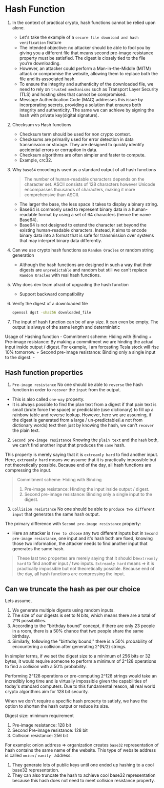 # Hash Function

1. In the context of practical crypto, hash functions cannot be relied upon alone.
    - Let's take the example of a `secure file download and hash verification` feature
    - The intended objective: no attacker should be able to fool you by giving you a different file that means second pre-image resistance property must be satisfied. The digest is closely tied to the file you’re downloading.
    - However, an attacker could perform a Man-in-the-Middle (MITM) attack or compromise the website, allowing them to replace both the file and its associated hash.
    - To ensure the integrity and authenticity of the downloaded file, we need to rely on `trusted mechanisms` such as Transport Layer Security (TLS) and hosting sites that cannot be compromised.
    - Message Authentication Code (MAC) addresses this issue by incorporating secrets, providing a solution that ensures both integrity and authenticity. The same we can achieve by signing the hash with private key(digital signature).

2. Checksum vs Hash functions
    - Checksum term should be used for non crypto context.
    - Checksums are primarily used for error detection in data transmission or storage. They are designed to quickly identify accidental errors or corruption in data.
    - Checksum algorithms are often simpler and faster to compute. 
    - Example, crc32.

3. Why `base64` encoding is used as a standard output of all hash functions
    > The number of human-readable characters depends on the character set. ASCII consists of 128 characters however Unicode encompasses thousands of characters, making it more comprehensive than ASCII.
    - The larger the base, the less space it takes to display a binary string. 
    - Base64 is commonly used to represent binary data in a human-readable format by using a set of 64 characters (hence the name Base64).
    - Base64 is not designed to extend the character set beyond the existing human-readable characters. Instead, it aims to encode binary data into a format that is safe for transmission over systems that may interpret binary data differently.

4. Can we use crypto hash functions as `Random Oracles` or random string generation
    - Although the hash functions are designed in such a way that their digests are `unpredictable` and random but still we can't replace `Random Oracles` with real hash functions.

5. Why does dev team afraid of upgrading the hash function
    - Support backward compatibility

6. Verify the digest of a downloaded file
    ```bash
    openssl dgst -sha256 downloaded_file
    ```

7. The input of hash function can be of any size. It can even be empty. The output is always of the same length and deterministic

Usage of Hashing function
    - Commitment scheme: Hiding with Binding
        + Pre-image resistance: By making a commitment we are hinding the actual input inside output / digest. For example, I am forcasting Tesla stock will rise 10% tomorrow.
        + Second pre-image resistance: Binding only a single input to the digest.
    - 

## Hash function properties

1. `Pre-image resistance` 
No one should be able to `reverse` the hash function in order to `recover` the `input` from the output.

- This is also called `one-way` property.
- It is always possible to find the plan text from a digest if that pain text is small (brute force the space) or predictable (use dictionary) to fill up a rainbow table and reverse lookup. However, here we are assuming, if the digest is generated from a large / un-predictable(i.e not from dictionary words) text then just by knowing the hash, we can't `recover` the plain text.
  
2. `Second pre-image resistance`
Knowing the `plain text` and the `hash` both, we can't find another input that produces the `same` hash.

This property is merely saying that it is `extreamly hard` to find another input.
Here, `extreamly hard` means we assume that it is practically impossible but not theoretically possible. Because end of the day, all hash functions are compressing the input.

> Commitment scheme: Hiding with Binding
> 1. Pre-image resistance: Hinding the input inside output / digest.
> 2. Second pre-image resistance: Binding only a single input to the digest.

3. `Collision resistsnce`
No one should be able to `produce two different input` that generates the same hash output.

The primary difference with `Second pre-image resistance` property:

- Here an attacker is `free to choose` any two different inputs but in `Second pre-image resistance`, one input and it's hash both are fixed, knowing those two information, the attacker needs to find another input that generates the same hash.

> These last two propertes are merely saying that it should be`extreamly hard` to find another input / two inputs. `Extreamly hard` means => it is practically impossible but not theoretically possible. Because end of the day, all hash functions are compressing the input.

## Can we truncate the hash as per our choice
Lets assume,
1. We generate multiple digests using random inputs.
2. The size of our digests is set to N bits, which means there are a total of 2^N possibilities.
3. According to the "birthday bound" concept, if there are only 23 people in a room, there is a 50% chance that two people share the same birthday.
4. Similarly, following the "birthday bound," there is a 50% probability of encountering a collision after generating 2^(N/2) strings.

In simpler terms, if we set the digest size to a minimum of 256 bits or 32 bytes, it would require someone to perform a minimum of 2^128 operations to find a collision with a 50% probability.

Performing 2^128 operations or pre-computing 2^128 strings would take an incredibly long time and is virtually impossible given the capabilities of today's standard computers. Due to this fundamental reason, all real world crypto algorithms aim for 128 bit security.

When we don't require a specific hash property to satisfy, we have the option to shorten the hash output or reduce its size.

Digest size: minimum requirement

1. Pre-image resistance: 128 bit
2. Second Pre-image resistance: 128 bit
3. Collision resistance: 256 bit

For example: onion address => organization creates `base32` representation of hash contains the same name of the website. This type of website address is called `onion` /  `vanity ` address. 

1. They generate lots of public keys until one ended up hashing to a cool base32 representation.
2. They can also truncate the hash to achieve cool base32 representation because this hash does not need to meet collision resistance property.

